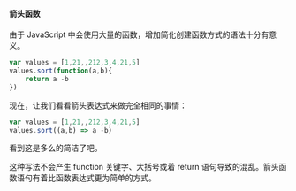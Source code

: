 #### 箭头函数

由于 JavaScript 中会使用大量的函数，增加简化创建函数方式的语法十分有意义。

```js
var values = [1,21,,212,3,4,21,5]
values.sort(function(a,b){
    return a -b
})
```

现在，让我们看看箭头表达式来做完全相同的事情：

````js
var values = [1,21,,212,3,4,21,5]
values.sort((a,b) => a -b)
````

看到这是多么的简洁了吧。

这种写法不会产生 function 关键字、大括号或着 return 语句导致的混乱。箭头函数语句有着比函数表达式更为简单的方式。
